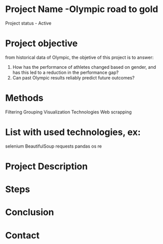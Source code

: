 # Project Name -Olympic road to gold
Project status - Active

# Project objective
from historical data of Olympic, the objetive of this project is to answer:
1. How has the performance of athletes changed based on gender, and has this led to a reduction in the performance gap?
2. Can past Olympic results reliably predict future outcomes?

# Methods

Filtering
Grouping
Visualization
Technologies
Web scrapping

# List with used technologies, ex:
selenium 
BeautifulSoup
requests
pandas
os
re

# Project Description


# Steps


# Conclusion


# Contact

